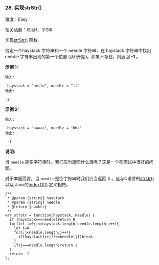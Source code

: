 ### 28. 实现strStr()

难度：Easy

相关话题：`双指针`、`字符串`

实现[strStr()](https://baike.baidu.com/item/strstr/811469)
函数。



给定一个haystack 字符串和一个 needle 字符串，在 haystack 字符串中找出 needle 字符串出现的第一个位置 (从0开始)。如果不存在，则返回 **-1** 。



**示例 1:** 



```
输入:

 haystack = "hello", needle = "ll"
输出:

 2
```


**示例 2:** 



```
输入:

 haystack = "aaaaa", needle = "bba"
输出:

 -1
```


**说明:** 



当 `needle` 是空字符串时，我们应当返回什么值呢？这是一个在面试中很好的问题。



对于本题而言，当 `needle` 是空字符串时我们应当返回 0 。这与C语言的[strstr()](https://baike.baidu.com/item/strstr/811469)
以及 Java的[indexOf()](https://docs.oracle.com/javase/7/docs/api/java/lang/String.html#indexOf(java.lang.String))
定义相符。


```
/**
 * @param {string} haystack
 * @param {string} needle
 * @return {number}
 */
var strStr = function(haystack, needle) {
  if (haystack===needle)return 0
  for(let i=0;i<=haystack.length-needle.length;i++){
    let j=0
    for(;j<needle.length;j++){
      if(haystack[i+j]!==needle[j])break
    }
    if(j===needle.length)return i
  }
  return -1
};
```


